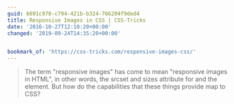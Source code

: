 ```yaml
---
guid: 6691c978-c794-421b-b324-766204f9ded4
title: Responsive Images in CSS | CSS-Tricks
date: '2016-10-27T12:10:20+00:00'
changed: '2019-09-24T14:35:20+00:00'


bookmark_of: 'https://css-tricks.com/responsive-images-css/'
---
```



<blockquote>The term "responsive images" has come to mean "responsive images in HTML", in other words, the srcset and sizes attribute for and the element. But how do the capabilities that these things provide map to CSS?</blockquote>
